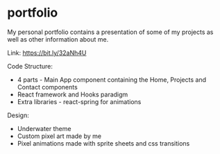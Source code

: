 # portfolio
My personal portfolio contains a presentation of some of my projects as well as other information about me.

Link: https://bit.ly/32aNh4U

Code Structure:
* 4 parts - Main App component containing the Home, Projects and Contact components
* React framework and Hooks paradigm
* Extra libraries - react-spring for animations

Design:
* Underwater theme
* Custom pixel art made by me
* Pixel animations made with sprite sheets and css transitions
